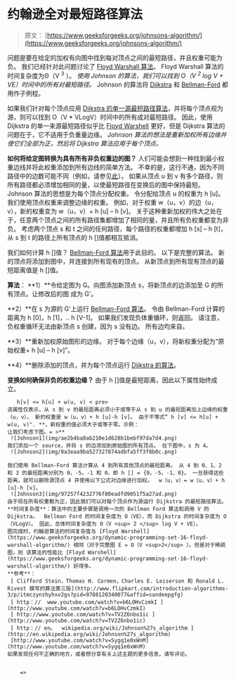 # 约翰逊全对最短路径算法

> 原文： [https://www.geeksforgeeks.org/johnsons-algorithm/](https://www.geeksforgeeks.org/johnsons-algorithm/)

问题是要在给定的加权有向图中找到每对顶点之间的最短路径，并且权重可能为负。 我们已经针对此问题讨论了 [Floyd Warshall 算法](https://www.geeksforgeeks.org/dynamic-programming-set-16-floyd-warshall-algorithm/)。 Floyd Warshall 算法的时间复杂度为Θ（V <sup>3</sup> ）。 *使用 Johnson 的算法，我们可以找到 O（V <sup>2</sup> log V + VE）时间中的所有对最短路径。* Johnson 的算法将 [Dijkstra](https://www.geeksforgeeks.org/greedy-algorithms-set-6-dijkstras-shortest-path-algorithm/) 和 [Bellman-Ford](https://www.geeksforgeeks.org/dynamic-programming-set-23-bellman-ford-algorithm/) 都用作子例程。

如果我们针对每个顶点应用 [Dijkstra 的单一源最短路径算法](https://www.geeksforgeeks.org/greedy-algorithms-set-6-dijkstras-shortest-path-algorithm/)，并将每个顶点视为源，则可以找到 O（V * VLogV）时间中的所有成对最短路径。 因此，使用 Dijkstra 的单一来源最短路径似乎比 [Floyd Warshell](https://www.geeksforgeeks.org/dynamic-programming-set-16-floyd-warshall-algorithm/) 更好，但是 Dijkstra 算法的问题在于，它不适用于负重量边缘。
*Johnson 算法的想法是重新加权所有边缘并使它们全部为正，然后将 Dijkstra 算法应用于每个顶点。*

**如何将给定图转换为具有所有非负权重边的图？**
人们可能会想到一种找到最小权重边线并将此权重添加到所有边线的简单方法。 不幸的是，这行不通，因为不同路径中的边数可能不同（例如，请参见[此](http://geeksquiz.com/data-structures-graph-question-31/)）。 如果从顶点 u 到 v 有多个路径，则所有路径都必须增加相同的量，以使最短路径在变换后的图中保持最短。
Johnson 算法的思想是为每个顶点分配权重。 令分配给顶点 u 的权重为 h [u]。 我们使用顶点权重来调整边缘的权重。 例如，对于权重 w（u，v）的边（u，v），新的权重变为 w（u，v）+ h [u] – h [v]。 关于这种重新加权的伟大之处在于，任意两个顶点之间的所有路径集都增加了相同的量，并且所有负权重都变为非负。 考虑两个顶点 s 和 t 之间的任何路径，每个路径的权重都增加 h [s] – h [t]，从 s 到 t 的路径上所有顶点的 h []值都相互抵消。

我们如何计算 h []值？ [Bellman-Ford 算法](https://www.geeksforgeeks.org/dynamic-programming-set-23-bellman-ford-algorithm/)用于此目的。 以下是完整的算法。 新的顶点将添加到图中，并连接到所有现有的顶点。 从新顶点到所有现有顶点的最短距离值是 h []值。

**算法**：
**1）**令给定图为 G。向图添加新顶点 s，将新顶点的边添加至 G 的所有顶点。让修改后的图 成为 G'。

**2）**在 s 为源的 G’上运行 [Bellman-Ford 算法](https://www.geeksforgeeks.org/dynamic-programming-set-23-bellman-ford-algorithm/)。 令由 Bellman-Ford 计算的距离为 h [0]，h [1]，.. h [V-1]。 如果我们发现负体重循环，则返回。 请注意，负权重循环无法由新顶点 s 创建，因为 s 没有边。 所有边均来自。

**3）**重新加权原始图形的边缘。 对于每个边缘（u，v），将新权重分配为“原始权重+ h [u] – h [v]”。

**4）**删除添加的顶点，并为每个顶点运行 [Dijkstra 的算法](https://www.geeksforgeeks.org/greedy-algorithms-set-6-dijkstras-shortest-path-algorithm/)。

**变换如何确保非负的权重边缘？**
由于 h []值是最短距离，因此以下属性始终成立。

```
   h[v] <= h[u] + w(u, v) < pre>
该属性仅表示，从 s 到 v 的最短距离必须小于或等于从 s 到 u 的最短距离加上边缘的权重（u，v）。 新的权重是 w（u，v）+ h [u]-h [v]。 由于不等式“ h [v] <= h[u] + w(u, v)". **，新权重的值必须大于或等于零。示例：
让我们考虑下图。= >** 
 ![Johnson1](img/ae2b4ba8ab210e1d628b1bebf97da7d4.png) 
我们添加一个 source，并将 s 的边添加到原始图的所有顶点。 在下图中，s 为 4。
 ![Johnson2](img/8a3eaa9ba527327874adbfa5ff3f8b0c.png) 

我们使用 Bellman-Ford 算法计算从 4 到所有其他顶点的最短距离。 从 4 到 0、1、2 和 3 的最短距离分别为 0，-5，-1 和 0，即 h [] = {0，-5，-1、0}。 一旦获得这些距离，就可以删除源顶点 4 并使用以下公式对边缘进行加权。  w（u，v）= w（u，v）+ h [u]-h [v]。
 ![Johnson3](img/97257f4232776f80eadfd9051f5a27ad.png) 
由于现在所有权重都为正，因此我们可以对每个顶点作为源运行 Dijkstra 的最短路径算法。
**时间复杂度**：算法中的主要步骤是调用一次的 Bellman Ford 算法和调用 V 的 Dijkstra。  Bellman Ford 的时间复杂度为 O（VE），而 Dijkstra 的时间复杂度为 O（VLogV）。 因此，总体时间复杂度为 O（V <sup> 2 </sup> log V + VE）。  
图完成时，约翰逊算法的时间复杂度与 [Floyd Warshell](https://www.geeksforgeeks.org/dynamic-programming-set-16-floyd-warshall-algorithm/) 相同（对于完整图 E = O（V <sup>2</sup> ）。但是对于稀疏图，则 该算法的性能比 [Floyd Warshell](https://www.geeksforgeeks.org/dynamic-programming-set-16-floyd-warshall-algorithm/) 好得多。
**参考**：
 [ Clifford Stein，Thomas H. Cormen，Charles E. Leiserson 和 Ronald L. Rivest 撰写的算法第三版](http://www.flipkart.com/introduction-algorithms-3/p/itmczynzhyhxv2gs?pid=9788120340077&affid=sandeepgfg) 
 [ http：//  www.youtube.com/watch?v=b6LOHvCzmkI ](http://www.youtube.com/watch?v=b6LOHvCzmkI) 
 [ http://www.youtube.com/watch?v=TV2Z6nbo1ic ](http://www.youtube.com/watch?v=TV2Z6nbo1ic) 
 [ http：// en。  wikipedia.org/wiki/Johnson%27s_algorithm ](http://en.wikipedia.org/wiki/Johnson%27s_algorithm) 
 [http://www.youtube.com/watch?v=Sygq1e0xWnM](http://www.youtube.com/watch?v=Sygq1e0xWnM) 
如果发现任何不正确的地方，或者想分享有关上述主题的更多信息，请写评论。


	=>
```